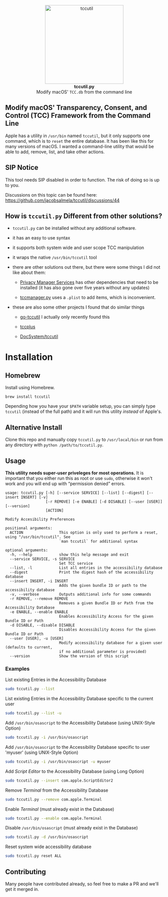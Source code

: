 <p align="center">
    <a href="https://jacobsalmela.com/">
        <img src="https://user-images.githubusercontent.com/3843505/108144809-fea82a00-708f-11eb-9c99-884ce4702282.png" width="250" height="250" alt="tccutil">
    </a>
    <br>
    <strong>tccutil.py</strong><br>
    Modify macOS' <code>TCC.db</code> from the command line
</p>

## Modify macOS' Transparency, Consent, and Control (TCC) Framework from the Command Line

Apple has a utility in `/usr/bin` named `tccutil`, but it only supports one command, which is to `reset` the entire database.  It has been like this for many versions of macOS.   I wanted a command-line utility that would be able to add, remove, list, and take other actions.

## SIP Notice

This tool needs SIP disabled in order to function.  The risk of doing so is up to you.

Discussions on this topic can be found here: https://github.com/jacobsalmela/tccutil/discussions/44

## How is `tccutil.py` Different from other solutions?

- `tccutil.py` can be installed without any additional software.
- it has an easy to use syntax
- it supports both system wide and user scope TCC manipulation
- it wraps the native `/usr/bin/tccutil` tool
- there are other solutions out there, but there were some things I did not like about them:

  + [Privacy Manager Services](https://github.com/univ-of-utah-marriott-library-apple/privacy_services_manager) has other dependencies that need to be installed (it has also gone over five years without any updates)

  + [tccmanager.py](https://github.com/timsutton/scripts/blob/master/tccmanager/tccmanager.py) uses a `.plist` to add items, which is inconvenient.

- these are also some other projects I found that do similar things

  + [go-tccutil](https://github.com/JesusTinoco/go-tccutil) I actually only recently found this

  + [tccplus](https://github.com/jslegendre/tccplus)

  + [DocSystem/tccutil](https://github.com/DocSystem/tccutil)



# Installation

## Homebrew

Install using Homebrew.

```
brew install tccutil
```

Depending how you have your `$PATH` variable setup, you can simply type `tccutil` (instead of the full path) and it will run this utility _instead_ of Apple's.


## Alternative Install

Clone this repo and manually copy `tccutil.py` to `/usr/local/bin` or run from any directory with `python /path/to/tccutil.py`.

## Usage

**This utility needs super-user priveleges for most operations.** It is important that you either run this as root or use `sudo`, otherwise it won't work and you will end up with “permission denied” errors.


```
usage: tccutil.py [-h] [--service SERVICE] [--list] [--digest] [--insert INSERT] [-v]
                  [-r REMOVE] [-e ENABLE] [-d DISABLE] [--user [USER]] [--version]
                  [ACTION]

Modify Accesibility Preferences

positional arguments:
  ACTION                This option is only used to perform a reset, using "/usr/bin/tccutil". See
                        `man tccutil` for additional syntax

optional arguments:
  -h, --help            show this help message and exit
  --service SERVICE, -s SERVICE
                        Set TCC service
  --list, -l            List all entries in the accessibility database
  --digest              Print the digest hash of the accessibility database
  --insert INSERT, -i INSERT
                        Adds the given bundle ID or path to the accessibility database
  -v, --verbose         Outputs additional info for some commands
  -r REMOVE, --remove REMOVE
                        Removes a given Bundle ID or Path from the Accessibility Database
  -e ENABLE, --enable ENABLE
                        Enables Accessibility Access for the given Bundle ID or Path
  -d DISABLE, --disable DISABLE
                        Disables Accessibility Access for the given Bundle ID or Path
  --user [USER], -u [USER]
                        Modify accessibility database for a given user (defaults to current,
                        if no additional parameter is provided)
  --version             Show the version of this script
```


### Examples

List existing Entries in the Accessibility Database

```bash
sudo tccutil.py --list
```

List existing Entries in the Accessibility Database specific to the current user

```bash
sudo tccutil.py --list -u
```

Add `/usr/bin/osascript` to the Accessibility Database (using UNIX-Style Option)

```bash
sudo tccutil.py -i /usr/bin/osascript
````

Add `/usr/bin/osascript` to the Accessibility Database specific to user 'myuser' (using UNIX-Style Option)

```bash
sudo tccutil.py -i /usr/bin/osascript -u myuser
````

Add *Script Editor* to the Accessibility Database (using Long Option)

```bash
sudo tccutil.py --insert com.apple.ScriptEditor2
```

Remove *Terminal* from the Accessibility Database

```bash
sudo tccutil.py --remove com.apple.Terminal
```

Enable *Terminal* (must already exist in the Database)

```bash
sudo tccutil.py --enable com.apple.Terminal
```

Disable `/usr/bin/osascript` (must already exist in the Database)

```bash
sudo tccutil.py -d /usr/bin/osascript
```

Reset system wide accessibility database

```bash
sudo tccutil.py reset ALL
```

## Contributing

Many people have contributed already, so feel free to make a PR and we'll get it merged in.
